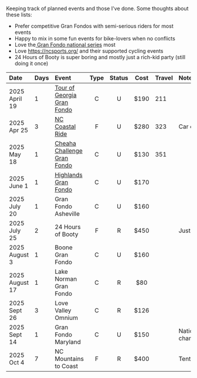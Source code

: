 Keeping track of planned events and those I've done. Some thoughts about these lists:

- Prefer competitive Gran Fondos with semi-serious riders for most events
- Happy to mix in some fun events for bike-lovers when no conflicts
- Love the[ Gran Fondo national series](https://www.granfondonationalseries.com/gfns-events-2025?utm_source=chatgpt.com) most
- Love https://ncsports.org/ and their supported cycling events
- 24 Hours of Booty is super boring and mostly just a rich-kid party (still doing it once)

| Date           | Days | Event                                                                                    | Type | Status | Cost | Travel | Notes                  |
| :------------- | :--- | :--------------------------------------------------------------------------------------- | :--: | :----: | :--: | :----- | :--------------------- |
| 2025 April 19  | 1    | [Tour of Georgia Gran Fondo](https://www.granfondonationalseries.com/gran-fondo-georgia) |  C   |   U    | $190 | 211    |                        |
| 2025 Apr 25    | 3    | [NC Coastal Ride](https://ncsports.org/event/cyclenc_coastal_ride/)                      |  F   |   U    | $280 | 323    | Car camping            |
| 2025 May 18    | 1    | [Cheaha Challenge Gran Fondo](https://www.cheahachallenge.com/)                          |  C   |   U    | $130 | 351    |                        |
| 2025 June 1    | 1    | [Highlands Gran Fondo](https://www.granfondonationalseries.com/gran-fondo-highlands/)    |  C   |   U    | $170 |        |                        |
| 2025 July 20   | 1    | Gran Fondo Asheville                                                                     |  C   |   U    | $160 |        |                        |
| 2025 July 25   | 2    | 24 Hours of Booty                                                                        |  F   |   R    | $450 |        | Just this once         |
| 2025 August 3  | 1    | Boone Gran Fondo                                                                         |  C   |   U    | $160 |        |                        |
| 2025 August 17 | 1    | Lake Norman Gran Fondo                                                                   |  C   |   R    | $80  |        |                        |
| 2025 Sept 26   | 3    | Love Valley Omnium                                                                       |  C   |   R    | $126 |        |                        |
| 2025 Sept 14   | 1    | Gran Fondo Maryland                                                                      |  C   |   U    | $150 |        | National championships |
| 2025 Oct 4     | 7    | NC Mountains to Coast                                                                    |  F   |   R    | $400 |        | Tent camping           |
